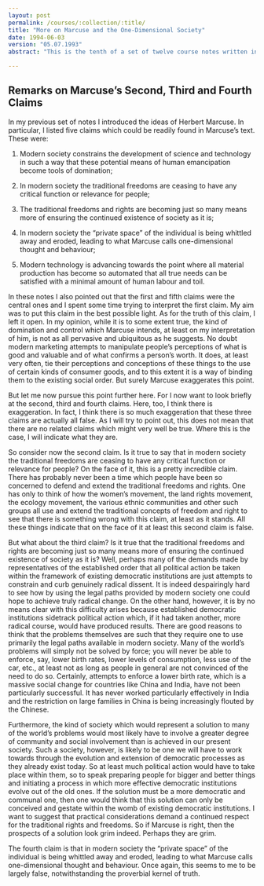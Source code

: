 ```yaml
---
layout: post
permalink: /courses/:collection/:title/
title: "More on Marcuse and the One-Dimensional Society"
date: 1994-06-03
version: "05.07.1993"
abstract: "This is the tenth of a set of twelve course notes written in 1993 and revised across 1994 and 1995 for _Technology and Human Existence_, a half-semester first year option on the philosophy of technology.<br><br/>This set of notes are incomplete and, unlike the other sets, has not been updated since 1993."

---
```


## Remarks on Marcuse’s Second, Third and Fourth Claims

In my previous set of notes I introduced the ideas of Herbert Marcuse. In particular, I listed five claims which could be readily found in Marcuse’s text. These were:

1. Modern society constrains the development of science and technology in such a way that these potential means of human emancipation become tools of domination;

2. In modern society the traditional freedoms are ceasing to have any critical function or relevance for people;

3. The traditional freedoms and rights are becoming just so many means more of ensuring the continued existence of society as it is;

4. In modern society the “private space” of the individual is being whittled away and eroded, leading to what Marcuse calls one-dimensional thought and behaviour;

5. Modern technology is advancing towards the point where all material production has become so automated that all true needs can be satisfied with a minimal amount of human labour and toil.

In these notes I also pointed out that the first and fifth claims were the central ones and I spent some time trying to interpret the first claim. My aim was to put this claim in the best possible light. As for the truth of this claim, I left it open. In my opinion, while it is to some extent true, the kind of domination and control which Marcuse intends, at least on my interpretation of him, is not as all pervasive and ubiquitous as he suggests. No doubt modern marketing attempts to manipulate people’s perceptions of what is good and valuable and of what confirms a person’s worth. It does, at least very often, tie their perceptions and conceptions of these things to the use of certain kinds of consumer goods, and to this extent it is a way of binding them to the existing social order. But surely Marcuse exaggerates this point.

But let me now pursue this point further here. For I now want to look briefly at the second, third and fourth claims. Here, too, I think there is exaggeration. In fact, I think there is so much exaggeration that these three claims are actually all false. As I will try to point out, this does not mean that there are no related claims which might very well be true. Where this is the case, I will indicate what they are.

So consider now the second claim. Is it true to say that in modern society the traditional freedoms are ceasing to have any critical function or relevance for people? On the face of it, this is a pretty incredible claim. There has probably never been a time which people have been so concerned to defend and extend the traditional freedoms and rights. One has only to think of how the women’s movement, the land rights movement, the ecology movement, the various ethnic communities and other such groups all use and extend the traditional concepts of freedom and right to see that there is something wrong with this claim, at least as it stands. All these things indicate that on the face of it at least this second claim is false.

But what about the third claim? Is it true that the traditional freedoms and rights are becoming just so many means more of ensuring the continued existence of society as it is? Well, perhaps many of the demands made by representatives of the established order that all political action be taken within the framework of existing democratic institutions are just attempts to constrain and curb genuinely radical dissent. It is indeed despairingly hard to see how by using the legal paths provided by modern society one could hope to achieve truly radical change. On the other hand, however, it is by no means clear with this difficulty arises because established democratic institutions sidetrack political action which, if it had taken another, more radical course, would have produced results. There are good reasons to think that the problems themselves are such that they require one to use primarily the legal paths available in modern society. Many of the world’s problems will simply not be solved by force; you will never be able to enforce, say, lower birth rates, lower levels of consumption, less use of the car, etc., at least not as long as people in general are not convinced of the need to do so. Certainly, attempts to enforce a lower birth rate, which is a massive social change for countries like China and India, have not been particularly successful. It has never worked particularly effectively in India and the restriction on large families in China is being increasingly flouted by the Chinese. 

Furthermore, the kind of society which would represent a solution to many of the world’s problems would most likely have to involve a greater degree of community and social involvement than is achieved in our present society. Such a society, however, is likely to be one we will have to work towards through the evolution and extension of democratic processes as they already exist today. So at least much political action would have to take place within them, so to speak preparing people for bigger and better things and initiating a process in which more effective democratic institutions evolve out of the old ones. If the solution must be a more democratic and communal one, then one would think that this solution can only be conceived and gestate within the womb of existing democratic institutions. I want to suggest that practical considerations demand a continued respect for the traditional rights and freedoms. So if Marcuse is right, then the prospects of a solution look grim indeed. Perhaps they are grim.

The fourth claim is that in modern society the “private space” of the individual is being whittled away and eroded, leading to what Marcuse calls one-dimensional thought and behaviour. Once again, this seems to me to be largely false, notwithstanding the proverbial kernel of truth.

